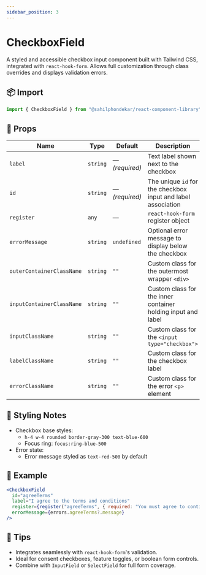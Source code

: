 ```yaml
---
sidebar_position: 3
---
```


# CheckboxField

A styled and accessible checkbox input component built with Tailwind CSS, integrated with `react-hook-form`. Allows full customization through class overrides and displays validation errors.

## 📦 Import

```js
import { CheckboxField } from "@sahilphondekar/react-component-library";
```

## 🧱 Props

| Name                      | Type        | Default      | Description |
|---------------------------|-------------|--------------|-------------|
| `label`                   | `string`    | — *(required)* | Text label shown next to the checkbox |
| `id`                      | `string`    | — *(required)* | The unique `id` for the checkbox input and label association |
| `register`                | `any`       | —            | `react-hook-form` register object |
| `errorMessage`            | `string`    | `undefined`  | Optional error message to display below the checkbox |
| `outerContainerClassName`| `string`    | `""`         | Custom class for the outermost wrapper `<div>` |
| `inputContainerClassName`| `string`    | `""`         | Custom class for the inner container holding input and label |
| `inputClassName`          | `string`    | `""`         | Custom class for the `<input type="checkbox">` |
| `labelClassName`          | `string`    | `""`         | Custom class for the checkbox label |
| `errorClassName`          | `string`    | `""`         | Custom class for the error `<p>` element |

## 💅 Styling Notes

- Checkbox base styles:
    - `h-4 w-4 rounded border-gray-300 text-blue-600`
    - Focus ring: `focus:ring-blue-500`
- Error state:
    - Error message styled as `text-red-500` by default

## 🧪 Example

```jsx
<CheckboxField
  id="agreeTerms"
  label="I agree to the terms and conditions"
  register={register("agreeTerms", { required: "You must agree to continue" })}
  errorMessage={errors.agreeTerms?.message}
/>
```

## 🧠 Tips

- Integrates seamlessly with `react-hook-form`'s validation.
- Ideal for consent checkboxes, feature toggles, or boolean form controls.
- Combine with `InputField` or `SelectField` for full form coverage.
